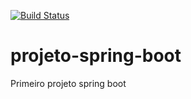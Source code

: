 [![Build Status](https://app.travis-ci.com/edersondiassilva/api-spring-boot.svg?token=v6x3gZmKiEPrq1sUNckz&branch=master)](https://app.travis-ci.com/edersondiassilva/api-spring-boot)
# projeto-spring-boot
Primeiro projeto spring boot
